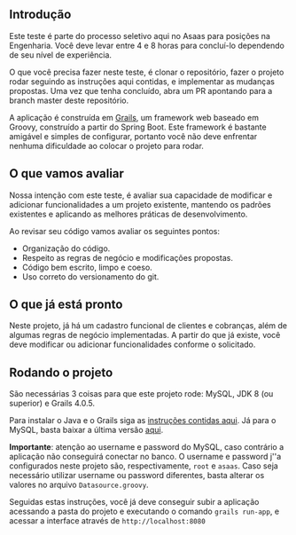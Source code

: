 <!-- ABOUT THE PROJECT -->
## Introdução

Este teste é parte do processo seletivo aqui no Asaas para posições na Engenharia. Você deve levar entre 4 e 8 horas para concluí-lo dependendo de seu nível de experiência.

O que você precisa fazer neste teste, é clonar o repositório, fazer o projeto rodar seguindo as instruções aqui contidas, e implementar as mudanças propostas. Uma vez que tenha concluído, abra um PR apontando para a branch master deste repositório.

A aplicação é construída em [Grails](https://grails.org/), um framework web baseado em Groovy, construído a partir do Spring Boot. Este framework é bastante amigável e simples de configurar, portanto você não deve enfrentar nenhuma dificuldade ao colocar o projeto para rodar.

## O que vamos avaliar

Nossa intenção com este teste, é avaliar sua capacidade de modificar e adicionar funcionalidades a um projeto existente, mantendo os padrões existentes e aplicando as melhores práticas de desenvolvimento.

Ao revisar seu código vamos avaliar os seguintes pontos:
* Organização do código.
* Respeito as regras de negócio e modificações propostas.
* Código bem escrito, limpo e coeso.
* Uso correto do versionamento do git.

## O que já está pronto

Neste projeto, já há um cadastro funcional de clientes e cobranças, além de algumas regras de negócio implementadas. A partir do que já existe, você deve modificar ou adicionar funcionalidades conforme o solicitado.


## Rodando o projeto

São necessárias 3 coisas para que este projeto rode: MySQL, JDK 8 (ou superior) e Grails 4.0.5.

Para instalar o Java e o Grails siga as [instruções contidas aqui](https://docs.grails.org/4.0.5/guide/single.html#requirements). Já para o MySQL, basta baixar a última versão [aqui](https://dev.mysql.com/downloads/mysql/).

**Importante**: atenção ao username e password do MySQL, caso contrário a aplicação não conseguirá conectar no banco. O username e password j''a configurados neste projeto são, respectivamente, `root` e `asaas`. Caso seja necessário utilizar username ou password diferentes, basta alterar os valores no arquivo `Datasource.groovy`.

Seguidas estas instruções, você já deve conseguir subir a aplicação acessando a pasta do projeto e executando o comando `grails run-app`, e acessar a interface através de `http://localhost:8080`
